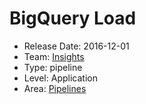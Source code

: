 # BigQuery Load
* Release Date: 2016-12-01
* Team: [Insights](../teams/insights.md)
* Type: pipeline
* Level: Application
* Area: [Pipelines](areas/pipelines.png)
